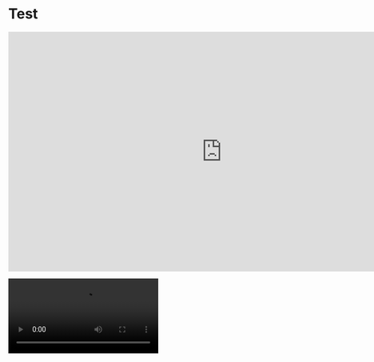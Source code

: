 # Test

<iframe src="https://vk.com/video_ext.php?oid=208886744&id=456239330&hash=efd23e0d42736d80&hd=2" width="853" height="480" allow="autoplay; encrypted-media; fullscreen; picture-in-picture;" frameborder="0" allowfullscreen></iframe>



![Graph](LandingPage1.mp4 "Graph")